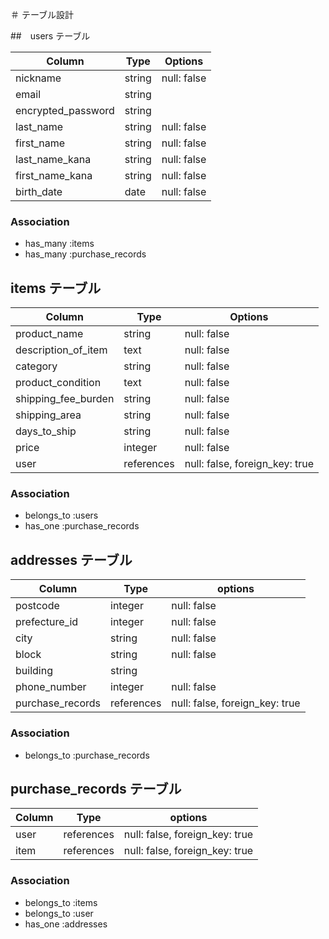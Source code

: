 ＃ テーブル設計

##　users テーブル

| Column              | Type    | Options     |
| ------------------- | ------- | ----------- |
| nickname            | string  | null: false |
| email               | string  |             |
| encrypted_password  | string  |             |
| last_name           | string  | null: false |
| first_name          | string  | null: false |
| last_name_kana      | string  | null: false |
| first_name_kana     | string  | null: false |
| birth_date          | date    | null: false |

### Association

- has_many :items
- has_many :purchase_records

## items  テーブル

| Column              | Type          | Options                          |
| -------             | ------------- | -------------------------------- |
| product_name        | string        | null: false                      |
| description_of_item | text          | null: false                      |
| category            | string        | null: false                      |
| product_condition   | text          | null: false                      |
| shipping_fee_burden | string        | null: false                      |
| shipping_area       | string        | null: false                      |
| days_to_ship        | string        | null: false                      |
| price               | integer       | null: false                      |
| user                | references    |  null: false, foreign_key: true  |


### Association

- belongs_to :users
- has_one :purchase_records

##  addresses  テーブル

| Column            | Type        | options                          |
| ----------------- | ----------- | -------------------------------  |
| postcode          | integer     |  null: false                     |
| prefecture_id     | integer     |  null: false                     |
| city              | string      |  null: false                     |
| block             | string      |  null: false                     |
| building          | string      |                                  |
| phone_number      | integer     |  null: false                     |
| purchase_records  | references  |  null: false, foreign_key: true  |

### Association

- belongs_to :purchase_records

##  purchase_records  テーブル

| Column    | Type        | options                          |
| --------- | ----------- | ------------------------------   |
| user      | references  |  null: false, foreign_key: true  |
| item      | references  |  null: false, foreign_key: true  |

### Association

- belongs_to :items
- belongs_to :user
- has_one :addresses